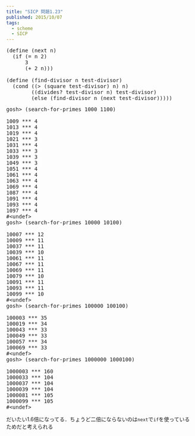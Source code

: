 ```yaml
---
title: "SICP 問題1.23"
published: 2015/10/07
tags:
  - scheme
  - SICP
---
```



<pre class="code lang-scheme" data-lang="scheme" data-unlink><span class="synSpecial">(</span><span class="synStatement">define</span> <span class="synSpecial">(</span>next n<span class="synSpecial">)</span>
  <span class="synSpecial">(</span><span class="synStatement">if</span> <span class="synSpecial">(</span><span class="synIdentifier">=</span> n <span class="synConstant">2</span><span class="synSpecial">)</span>
      <span class="synConstant">3</span>
      <span class="synSpecial">(</span><span class="synIdentifier">+</span> <span class="synConstant">2</span> n<span class="synSpecial">)))</span>

<span class="synSpecial">(</span><span class="synStatement">define</span> <span class="synSpecial">(</span>find-divisor n test-divisor<span class="synSpecial">)</span>
  <span class="synSpecial">(</span><span class="synStatement">cond</span> <span class="synSpecial">((</span><span class="synIdentifier">&gt;</span> <span class="synSpecial">(</span>square test-divisor<span class="synSpecial">)</span> n<span class="synSpecial">)</span> n<span class="synSpecial">)</span>
        <span class="synSpecial">((</span>divides? test-divisor n<span class="synSpecial">)</span> test-divisor<span class="synSpecial">)</span>
        <span class="synSpecial">(</span><span class="synStatement">else</span> <span class="synSpecial">(</span>find-divisor n <span class="synSpecial">(</span>next test-divisor<span class="synSpecial">)))))</span>
</pre>




<pre class="code" data-lang="" data-unlink>gosh&gt; (search-for-primes 1000 1100)

1009 *** 4
1013 *** 4
1019 *** 4
1021 *** 3
1031 *** 4
1033 *** 3
1039 *** 3
1049 *** 3
1051 *** 4
1061 *** 4
1063 *** 4
1069 *** 4
1087 *** 4
1091 *** 4
1093 *** 4
1097 *** 4
#&lt;undef&gt;
gosh&gt; (search-for-primes 10000 10100)

10007 *** 12
10009 *** 11
10037 *** 11
10039 *** 10
10061 *** 11
10067 *** 11
10069 *** 11
10079 *** 10
10091 *** 11
10093 *** 11
10099 *** 10
#&lt;undef&gt;
gosh&gt; (search-for-primes 100000 100100)

100003 *** 35
100019 *** 34
100043 *** 33
100049 *** 33
100057 *** 34
100069 *** 33
#&lt;undef&gt;
gosh&gt; (search-for-primes 1000000 1000100)

1000003 *** 160
1000033 *** 104
1000037 *** 104
1000039 *** 104
1000081 *** 105
1000099 *** 105
#&lt;undef&gt;</pre>


<p>だいたい1.6倍になってる．ちょうど二倍にならないのは<code>next</code>で<code>if</code>を使っているためだと考えられる</p>

